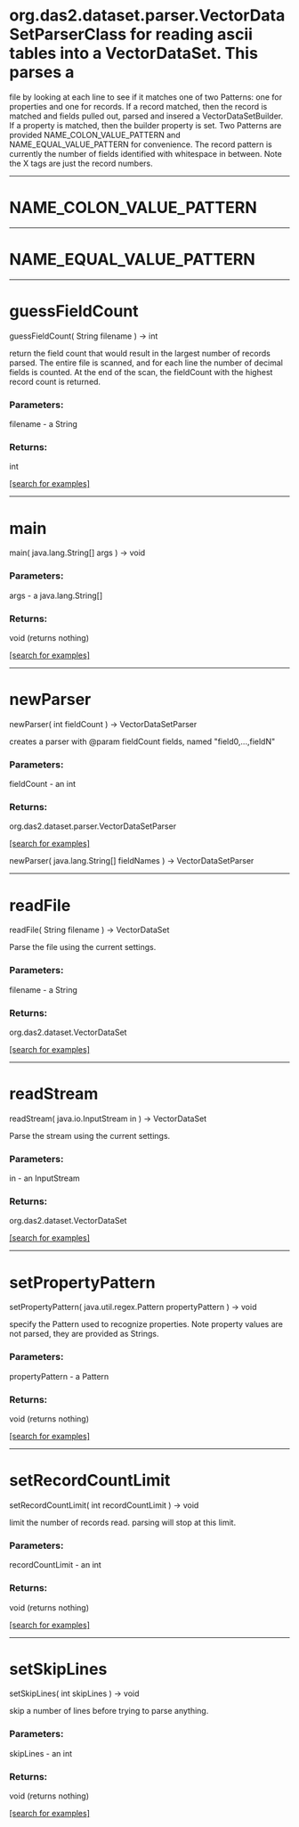 # org.das2.dataset.parser.VectorDataSetParserClass for reading ascii tables into a VectorDataSet.  This parses a
 file by looking at each line to see if it matches one of
 two Patterns: one for properties and one for records.  If a record matched,
 then the record is matched and fields pulled out, parsed and insered a
 VectorDataSetBuilder.  If a property is matched, then the builder property
 is set.  Two Patterns are provided NAME_COLON_VALUE_PATTERN and
 NAME_EQUAL_VALUE_PATTERN for convenience.  The record pattern is currently
 the number of fields identified with whitespace in between.  Note the X
 tags are just the record numbers.
***
<a name="NAME_COLON_VALUE_PATTERN"></a>
# NAME_COLON_VALUE_PATTERN



***
<a name="NAME_EQUAL_VALUE_PATTERN"></a>
# NAME_EQUAL_VALUE_PATTERN



***
<a name="guessFieldCount"></a>
# guessFieldCount
guessFieldCount( String filename ) &rarr; int

return the field count that would result in the largest number of records parsed.  The 
 entire file is scanned, and for each line the number of decimal fields is counted.  At the end
 of the scan, the fieldCount with the highest record count is returned.

### Parameters:
filename - a String

### Returns:
int


<a href="https://github.com/autoplot/dev/search?q=guessFieldCount&unscoped_q=guessFieldCount">[search for examples]</a>

***
<a name="main"></a>
# main
main( java.lang.String[] args ) &rarr; void



### Parameters:
args - a java.lang.String[]

### Returns:
void (returns nothing)


<a href="https://github.com/autoplot/dev/search?q=main&unscoped_q=main">[search for examples]</a>

***
<a name="newParser"></a>
# newParser
newParser( int fieldCount ) &rarr; VectorDataSetParser

creates a parser with @param fieldCount fields, named "field0,...,fieldN"

### Parameters:
fieldCount - an int

### Returns:
org.das2.dataset.parser.VectorDataSetParser


<a href="https://github.com/autoplot/dev/search?q=newParser&unscoped_q=newParser">[search for examples]</a>

newParser( java.lang.String[] fieldNames ) &rarr; VectorDataSetParser<br>
***
<a name="readFile"></a>
# readFile
readFile( String filename ) &rarr; VectorDataSet

Parse the file using the current settings.

### Parameters:
filename - a String

### Returns:
org.das2.dataset.VectorDataSet


<a href="https://github.com/autoplot/dev/search?q=readFile&unscoped_q=readFile">[search for examples]</a>

***
<a name="readStream"></a>
# readStream
readStream( java.io.InputStream in ) &rarr; VectorDataSet

Parse the stream using the current settings.

### Parameters:
in - an InputStream

### Returns:
org.das2.dataset.VectorDataSet


<a href="https://github.com/autoplot/dev/search?q=readStream&unscoped_q=readStream">[search for examples]</a>

***
<a name="setPropertyPattern"></a>
# setPropertyPattern
setPropertyPattern( java.util.regex.Pattern propertyPattern ) &rarr; void

specify the Pattern used to recognize properties.  Note property
 values are not parsed, they are provided as Strings.

### Parameters:
propertyPattern - a Pattern

### Returns:
void (returns nothing)


<a href="https://github.com/autoplot/dev/search?q=setPropertyPattern&unscoped_q=setPropertyPattern">[search for examples]</a>

***
<a name="setRecordCountLimit"></a>
# setRecordCountLimit
setRecordCountLimit( int recordCountLimit ) &rarr; void

limit the number of records read.  parsing will stop at this limit.

### Parameters:
recordCountLimit - an int

### Returns:
void (returns nothing)


<a href="https://github.com/autoplot/dev/search?q=setRecordCountLimit&unscoped_q=setRecordCountLimit">[search for examples]</a>

***
<a name="setSkipLines"></a>
# setSkipLines
setSkipLines( int skipLines ) &rarr; void

skip a number of lines before trying to parse anything.

### Parameters:
skipLines - an int

### Returns:
void (returns nothing)


<a href="https://github.com/autoplot/dev/search?q=setSkipLines&unscoped_q=setSkipLines">[search for examples]</a>


